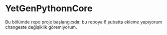# YetGenPythonnCore
Bu bölümde repo proje başlangıcıdır. 
bu repoya 6 şubatta ekleme yapıyorum
changeste değişiklik göremiyorum.


